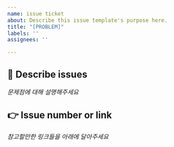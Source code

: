 ```yaml
---
name: issue ticket
about: Describe this issue template's purpose here.
title: "[PROBLEM]"
labels: ''
assignees: ''

---
```


## 🤔 Describe issues
*문제점에 대해 설명해주세요*

## 👉 Issue number or link
*참고할만한 링크들을 아래에 달아주세요*
